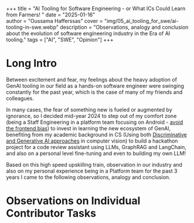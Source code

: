 +++
title = "AI Tooling for Software Engineering - or What ICs Could Learn from Farmers! "
date = "2025-01-16"  
author = "Oussama Hafferssas"
cover = "img/05_ai_tooling_for_swe/ai-tooling-in-swe.webp"
description = "Observations, analogy and conclusion about the evolution of software engineering industry in the Era of AI tooling."
tags = ["AI", "SWE", "Opinion"]
+++

# Long Intro

Between excitement and fear, my feelings about the heavy adoption of GenAI tooling in our field as a hands-on software 
engineer were swinging constantly for the past year, which is the case of many of my friends and colleagues.

In many cases, the fear of something new is fueled or augmented by ignorance, so I decided mid-year 2024 to step out of 
my comfort zone (being a Staff Engineering in a platform team focusing on Android - [avoid the frontend bias](https://leaddev.com/technical-direction/uncover-the-invisible-ceiling)) 
to invest in learning the new ecosystem of GenAI, benefiting from my academic background in CS 
(Using both [Discriminative and Generative AI approaches](https://www.datacamp.com/blog/generative-vs-discriminative-models) in computer vision) 
to build a hackathon project for a code review assistant using LLMs, GraphRAG and LangChain,
and also on a personal level fine-tuning and even to building my own LLM!

Based on this high speed upskilling train, observation in our industry and also on my personal experience being in 
a Platform team for the past 3 years I came to the following observations, analogy and conclusion.


# Observations on Individual Contributor Tasks
